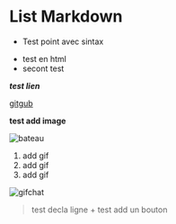 # List Markdown

- Test point avec sintax

<ul>
<li>test en html</li>
<li> secont 
test </li>
</ul>

***test lien***

[gitgub](https://github.com/)

**test add image**

![bateau](https://wettoncraft.com/sites/default/files/styles/project__1200x900_/public/2022-01/quel-bateau-a-moteur-pour-quel-programme-de-navigation.jpg?itok=0Zqit_LX)

1. add gif
2. add gif
1. add gif

![gifchat](https://mir-s3-cdn-cf.behance.net/project_modules/max_1200/5eeea355389655.59822ff824b72.gif)

>test decla ligne + test add un bouton
<html>
<template>
<div>
<button click@="testclick"> click pour lien </button>
</div>
</template>
<script>

</script>



